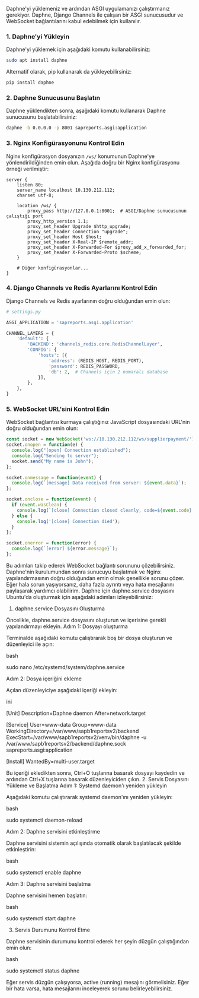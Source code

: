 Daphne'yi yüklemeniz ve ardından ASGI uygulamanızı çalıştırmanız gerekiyor. Daphne, Django Channels ile çalışan bir ASGI sunucusudur ve WebSocket bağlantılarını kabul edebilmek için kullanılır.

### 1. Daphne'yi Yükleyin

Daphne'yi yüklemek için aşağıdaki komutu kullanabilirsiniz:

```bash
sudo apt install daphne
```

Alternatif olarak, pip kullanarak da yükleyebilirsiniz:

```bash
pip install daphne
```

### 2. Daphne Sunucusunu Başlatın

Daphne yüklendikten sonra, aşağıdaki komutu kullanarak Daphne sunucusunu başlatabilirsiniz:

```bash
daphne -b 0.0.0.0 -p 8001 sapreports.asgi:application
```

### 3. Nginx Konfigürasyonunu Kontrol Edin

Nginx konfigürasyon dosyanızın `/ws/` konumunun Daphne'ye yönlendirildiğinden emin olun. Aşağıda doğru bir Nginx konfigürasyonu örneği verilmiştir:

```nginx
server {
    listen 80;
    server_name localhost 10.130.212.112;
    charset utf-8;

    location /ws/ {
        proxy_pass http://127.0.0.1:8001;  # ASGI/Daphne sunucusunun çalıştığı port
        proxy_http_version 1.1;
        proxy_set_header Upgrade $http_upgrade;
        proxy_set_header Connection "upgrade";
        proxy_set_header Host $host;
        proxy_set_header X-Real-IP $remote_addr;
        proxy_set_header X-Forwarded-For $proxy_add_x_forwarded_for;
        proxy_set_header X-Forwarded-Proto $scheme;
    }

    # Diğer konfigürasyonlar...
}
```

### 4. Django Channels ve Redis Ayarlarını Kontrol Edin

Django Channels ve Redis ayarlarının doğru olduğundan emin olun:

```python
# settings.py

ASGI_APPLICATION = 'sapreports.asgi.application'

CHANNEL_LAYERS = {
    'default': {
        'BACKEND': 'channels_redis.core.RedisChannelLayer',
        'CONFIG': {
            'hosts': [{
                'address': (REDIS_HOST, REDIS_PORT),
                'password': REDIS_PASSWORD,
                'db': 2,  # Channels için 2 numaralı database
            }],
        },
    },
}
```

### 5. WebSocket URL'sini Kontrol Edin

WebSocket bağlantısı kurmaya çalıştığınız JavaScript dosyasındaki URL'nin doğru olduğundan emin olun:

```javascript
const socket = new WebSocket('ws://10.130.212.112/ws/supplierpayment/');
socket.onopen = function(e) {
  console.log("[open] Connection established");
  console.log("Sending to server");
  socket.send("My name is John");
};

socket.onmessage = function(event) {
  console.log(`[message] Data received from server: ${event.data}`);
};

socket.onclose = function(event) {
  if (event.wasClean) {
    console.log(`[close] Connection closed cleanly, code=${event.code} reason=${event.reason}`);
  } else {
    console.log('[close] Connection died');
  }
};

socket.onerror = function(error) {
  console.log(`[error] ${error.message}`);
};
```

Bu adımları takip ederek WebSocket bağlantı sorununu çözebilirsiniz. Daphne'nin kurulumundan sonra sunucuyu başlatmak ve Nginx yapılandırmasının doğru olduğundan emin olmak genellikle sorunu çözer. Eğer hala sorun yaşıyorsanız, daha fazla ayrıntı veya hata mesajlarını paylaşarak yardımcı olabilirim.
Daphne için daphne.service dosyasını Ubuntu'da oluşturmak için aşağıdaki adımları izleyebilirsiniz:
1. daphne.service Dosyasını Oluşturma

Öncelikle, daphne.service dosyasını oluşturun ve içerisine gerekli yapılandırmayı ekleyin.
Adım 1: Dosyayı oluşturma

Terminalde aşağıdaki komutu çalıştırarak boş bir dosya oluşturun ve düzenleyici ile açın:

bash

sudo nano /etc/systemd/system/daphne.service

Adım 2: Dosya içeriğini ekleme

Açılan düzenleyiciye aşağıdaki içeriği ekleyin:

ini

[Unit]
Description=Daphne daemon
After=network.target

[Service]
User=www-data
Group=www-data
WorkingDirectory=/var/www/sapb1reportsv2/backend
ExecStart=/var/www/sapb1reportsv2/venv/bin/daphne -u /var/www/sapb1reportsv2/backend/daphne.sock sapreports.asgi:application

[Install]
WantedBy=multi-user.target

Bu içeriği ekledikten sonra, Ctrl+O tuşlarına basarak dosyayı kaydedin ve ardından Ctrl+X tuşlarına basarak düzenleyiciden çıkın.
2. Servis Dosyasını Yükleme ve Başlatma
Adım 1: Systemd daemon'ı yeniden yükleyin

Aşağıdaki komutu çalıştırarak systemd daemon'ını yeniden yükleyin:

bash

sudo systemctl daemon-reload

Adım 2: Daphne servisini etkinleştirme

Daphne servisini sistemin açılışında otomatik olarak başlatılacak şekilde etkinleştirin:

bash

sudo systemctl enable daphne

Adım 3: Daphne servisini başlatma

Daphne servisini hemen başlatın:

bash

sudo systemctl start daphne

3. Servis Durumunu Kontrol Etme

Daphne servisinin durumunu kontrol ederek her şeyin düzgün çalıştığından emin olun:

bash

sudo systemctl status daphne

Eğer servis düzgün çalışıyorsa, active (running) mesajını görmelisiniz. Eğer bir hata varsa, hata mesajlarını inceleyerek sorunu belirleyebilirsiniz.